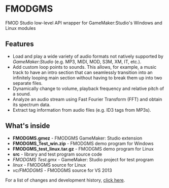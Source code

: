 # FMODGMS
FMOD Studio low-level API wrapper for GameMaker:Studio's Windows and Linux modules

Features
--------

- Load and play a wide variety of audio formats not natively supported by *GameMaker:Studio* (e.g. MP3, MIDI, MOD, S3M, XM, IT, etc.).
- Add custom loop points to sounds. This allows, for example, a music track to have an intro section that can seamlessly transition into an infinitely looping main section without having to break them up into two separate files.
- Dynamically change to volume, playback frequency and relative pitch of a sound.
- Analyze an audio stream using Fast Fourier Transform (FFT) and obtain its spectrum data.
- Extract tag information from audio files (e.g. ID3 tags from MP3s).


What's inside
-------------

- __FMODGMS.gmez__ - FMODGMS GameMaker: Studio extension
- __FMODGMS_Test_win.zip__ - FMODGMS demo program for Windows
- __FMODGMS_test_linux.tar.gz__ - FMODGMS demo program for Linux
- __src__ - library and test program source code
 - _FMODGMS Test.gmx_ - GameMaker: Studio project for test program
 - _linux_ - FMODGMS source for Linux
 - _vc/FMODGMS_ - FMODGMS source for VS 2013

For a list of changes and development history, [click here](../../wiki/Changelog).
